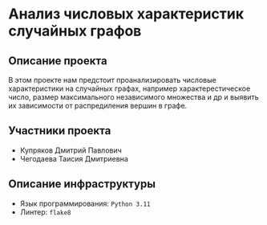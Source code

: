 # Анализ числовых характеристик случайных графов

## Описание проекта
В этом проекте нам предстоит проанализировать числовые характеристики на случайных графах, например характерестическое число, размер максимального независимого множества и др и выявить их зависимости от распредиления вершин в графе.

## Участники проекта
- Купряков Дмитрий Павлович
- Чегодаева Таисия Дмитриевна

## Описание инфраструктуры
- Язык программирования: `Python 3.11`
- Линтер: `flake8`
